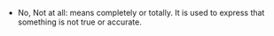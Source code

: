 - No, Not at all: means completely or totally. It is used to express that something is not true or accurate.

